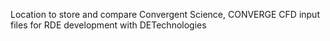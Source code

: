 Location to store and compare Convergent Science, CONVERGE CFD input files for RDE development with DETechnologies
